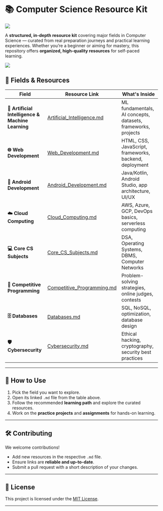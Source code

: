 
# 📚 Computer Science Resource Kit

![](https://i.imgur.com/waxVImv.png)

A **structured, in-depth resource kit** covering major fields in Computer Science — curated from real preparation journeys and practical learning experiences.
Whether you’re a beginner or aiming for mastery, this repository offers **organized, high-quality resources** for self-paced learning.

![](https://i.imgur.com/waxVImv.png)

## 📂 Fields & Resources

| Field                                             | Resource Link                                             | What's Inside                                                |
| ------------------------------------------------- | --------------------------------------------------------- | ------------------------------------------------------------ |
| **🤖 Artificial Intelligence & Machine Learning** | [Artificial_Intelligence.md](Artificial_Intelligence.md)                                     | ML fundamentals, AI concepts, datasets, frameworks, projects |
| **🌐 Web Development**                            | [Web\_Development.md](Web_Development.md)                 | HTML, CSS, JavaScript, frameworks, backend, deployment       |
| **📱 Android Development**                        | [Android\_Development.md](Android_Development.md)         | Java/Kotlin, Android Studio, app architecture, UI/UX         |
| **☁️ Cloud Computing**                            | [Cloud\_Computing.md](Cloud_Computing.md)                 | AWS, Azure, GCP, DevOps basics, serverless computing         |
| **💻 Core CS Subjects**                           | [Core\_CS\_Subjects.md](Core_CS_Subjects.md)              | DSA, Operating Systems, DBMS, Computer Networks              |
| **🧠 Competitive Programming**                    | [Competitive\_Programming.md](Competitive_Programming.md) | Problem-solving strategies, online judges, contests          |
| **🗄️ Databases**                                 | [Databases.md](Databases.md)                              | SQL, NoSQL, optimization, database design                    |
| **🛡️ Cybersecurity**                             | [Cybersecurity.md](Cybersecurity.md)                      | Ethical hacking, cryptography, security best practices       |

---

## 🎯 How to Use

1. Pick the field you want to explore.
2. Open its linked `.md` file from the table above.
3. Follow the recommended **learning path** and explore the curated resources.
4. Work on the **practice projects** and **assignments** for hands-on learning.

---

## 🛠 Contributing

We welcome contributions!

* Add new resources in the respective `.md` file.
* Ensure links are **reliable and up-to-date**.
* Submit a pull request with a short description of your changes.

---

## 📜 License

This project is licensed under the [MIT License](LICENSE).

---


